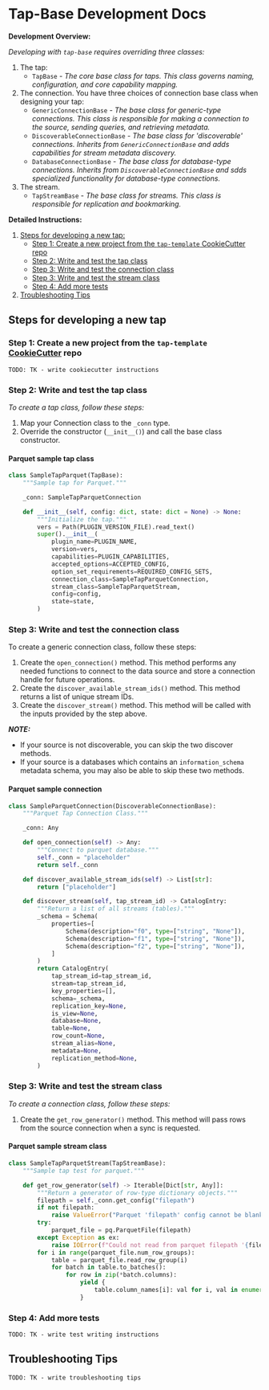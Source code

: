 # Tap-Base Development Docs

**Development Overview:**

_Developing with `tap-base` requires overriding three classes:_

1. The tap:
    - `TapBase` - _The core base class for taps. This class governs naming, configuration, and core capability mapping._
2. The connection. You have three choices of connection base class when designing your tap:
    - `GenericConnectionBase` - _The base class for generic-type connections. This class is responsible for making a connection to the source, sending queries, and retrieving metadata._
    - `DiscoverableConnectionBase` - _The base class for 'discoverable' connections. Inherits from `GenericConnectionBase` and adds capabilities for stream metadata discovery._
    - `DatabaseConnectionBase` - _The base class for database-type connections. Inherits from `DiscoverableConnectionBase` and sdds specialized functionality for database-type connections._
3. The stream.
    - `TapStreamBase` - _The base class for streams. This class is responsible for replication and bookmarking._

**Detailed Instructions:**

1. [Steps for developing a new tap:](#steps-for-developing-a-new-tap)
    - [Step 1: Create a new project from the `tap-template` CookieCutter repo](#step-1-create-a-new-project-from-the-tap-template-cookiecutter-repo)
    - [Step 2: Write and test the tap class](#step-2-write-and-test-the-tap-class)
    - [Step 3: Write and test the connection class](#step-3-write-and-test-the-connection-class)
    - [Step 3: Write and test the stream class](#step-3-write-and-test-the-stream-class)
    - [Step 4: Add more tests](#step-4-add-more-tests)
2. [Troubleshooting Tips](#troubleshooting-tips)

## Steps for developing a new tap

### Step 1: Create a new project from the `tap-template` [CookieCutter](https://cookiecutter.readthedocs.io) repo

`TODO: TK - write cookiecutter instructions`

### Step 2: Write and test the tap class

_To create a tap class, follow these steps:_

1. Map your Connection class to the `_conn` type.
2. Override the constructor (`__init__()`) and call the base class constructor.

#### Parquet sample tap class

```py
class SampleTapParquet(TapBase):
    """Sample tap for Parquet."""

    _conn: SampleTapParquetConnection

    def __init__(self, config: dict, state: dict = None) -> None:
        """Initialize the tap."""
        vers = Path(PLUGIN_VERSION_FILE).read_text()
        super().__init__(
            plugin_name=PLUGIN_NAME,
            version=vers,
            capabilities=PLUGIN_CAPABILITIES,
            accepted_options=ACCEPTED_CONFIG,
            option_set_requirements=REQUIRED_CONFIG_SETS,
            connection_class=SampleTapParquetConnection,
            stream_class=SampleTapParquetStream,
            config=config,
            state=state,
        )
```

### Step 3: Write and test the connection class

To create a generic connection class, follow these steps:

1. Create the `open_connection()` method. This method performs any needed functions to connect to the data source and store a connection handle for future operations.
2. Create the `discover_available_stream_ids()` method. This method returns a list of unique stream IDs.
3. Create the `discover_stream()` method. This method will be called with the inputs provided by the step above.

_**NOTE:**_

- If your source is not discoverable, you can skip the two discover methods.
- If your source is a databases which contains an `information_schema` metadata schema, you may also be able to skip these two methods.

#### Parquet sample connection

```py
class SampleParquetConnection(DiscoverableConnectionBase):
    """Parquet Tap Connection Class."""

    _conn: Any

    def open_connection(self) -> Any:
        """Connect to parquet database."""
        self._conn = "placeholder"
        return self._conn

    def discover_available_stream_ids(self) -> List[str]:
        return ["placeholder"]

    def discover_stream(self, tap_stream_id) -> CatalogEntry:
        """Return a list of all streams (tables)."""
        _schema = Schema(
            properties=[
                Schema(description="f0", type=["string", "None"]),
                Schema(description="f1", type=["string", "None"]),
                Schema(description="f2", type=["string", "None"]),
            ]
        )
        return CatalogEntry(
            tap_stream_id=tap_stream_id,
            stream=tap_stream_id,
            key_properties=[],
            schema=_schema,
            replication_key=None,
            is_view=None,
            database=None,
            table=None,
            row_count=None,
            stream_alias=None,
            metadata=None,
            replication_method=None,
        )
```

### Step 3: Write and test the stream class

_To create a connection class, follow these steps:_

1. Create the `get_row_generator()` method. This method will pass rows from the source connection when a sync is requested.

#### Parquet sample stream class

```py
class SampleTapParquetStream(TapStreamBase):
    """Sample tap test for parquet."""

    def get_row_generator(self) -> Iterable[Dict[str, Any]]:
        """Return a generator of row-type dictionary objects."""
        filepath = self._conn.get_config("filepath")
        if not filepath:
            raise ValueError("Parquet 'filepath' config cannot be blank.")
        try:
            parquet_file = pq.ParquetFile(filepath)
        except Exception as ex:
            raise IOError(f"Could not read from parquet filepath '{filepath}': {ex}")
        for i in range(parquet_file.num_row_groups):
            table = parquet_file.read_row_group(i)
            for batch in table.to_batches():
                for row in zip(*batch.columns):
                    yield {
                        table.column_names[i]: val for i, val in enumerate(row, start=0)
                    }
```

### Step 4: Add more tests

`TODO: TK - write test writing instructions`

## Troubleshooting Tips

`TODO: TK - write troubleshooting tips`
